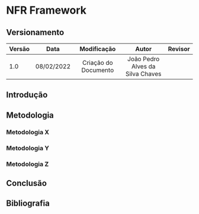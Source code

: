 # NFR Framework

## Versionamento

| Versão | Data       | Modificação          | Autor                        |Revisor|
| ------ | :--------: | :------------------: | :--------------------------: | :---: |
| 1.0    | 08/02/2022 | Criação do Documento | João Pedro Alves da Silva Chaves |       |

<!-- NÃO ESQUECER DE ADICIONAR AO "/_sidebar.md" -->

## Introdução

## Metodologia

### Metodologia X

### Metodologia Y

### Metodologia Z

## Conclusão

## Bibliografia
